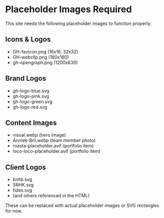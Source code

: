 # Placeholder Images Required

This site needs the following placeholder images to function properly:

## Icons & Logos
- GH-favicon.png (16x16, 32x32)
- GH-webclip.png (180x180)
- gh-opengraph.png (1200x630)

## Brand Logos
- gh-logo-blue.svg
- gh-logo-pink.svg
- gh-logo-green.svg
- gh-logo-red.svg

## Content Images
- visual.webp (hero image)
- Anniek-Bril.webp (team member photo)
- roasta-placeholder.avif (portfolio item)
- loco-loco-placeholder.avif (portfolio item)

## Client Logos
- knltb.svg
- SRHK.svg
- fides.svg
- (and others referenced in the HTML)

These can be replaced with actual placeholder images or SVG rectangles for now.